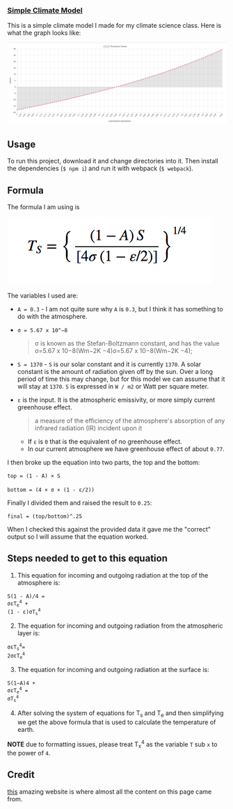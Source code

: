 ### [Simple Climate Model](http://climate-model.surge.sh/)

This is a simple climate model I made for my climate science class. Here is what the graph looks like:

![graph](./images/graph.png)

## Usage
To run this project, download it and change directories into it. Then install the dependencies (`$ npm i`) and run it with webpack (`$ webpack`).

## Formula
The formula I am using is

![formula](./images/fromula.png)

The variables I used are:
- `A = 0.3` - I am not quite sure why `A` is `0.3`, but I think it has something to do with the atmosphere.

- `σ = 5.67 x 10^−8`
  > σ is known as the Stefan-Boltzmann constant, and has the value σ=5.67 x 10−8(Wm−2K −4)σ=5.67 x 10−8(Wm−2K −4);

- `S = 1370` - `S` is our solar constant and it is currently `1370`. A solar constant is the amount of radiation given off by the sun. Over a long period of time this may change, but for this model we can assume that it will stay at `1370`. `S` is expressed in `W / m2` or Watt per square meter.

- `ε` is the input. It is the atmospheric emissivity, or more simply current greenhouse effect.
  >a measure of the efficiency of the atmosphere's absorption of any infrared radiation (IR) incident upon it

  - If `ε` is `0` that is the equivalent of no greenhouse effect.
  - In our current atmosphere we have greenhouse effect of about `0.77`.

I then broke up the equation into two parts, the top and the bottom:

```
top = (1 - A) × S

bottom = (4 × σ × (1 - ε/2))
```

Finally I divided them and raised the result to `0.25`:

```
final = (top/bottom)^.25
```

When I checked this against the provided data it gave me the "correct" output so I will assume that the equation worked.

## Steps needed to get to this equation
1. This equation for incoming and outgoing radiation at the top of the atmosphere is:
<pre><code>S(1 - A)/4 =
σεT<sub>e</sub><sup>4</sup> +
(1 - ε)σT<sub>s</sub><sup>4</sup>
</code></pre>

2. The equation for incoming and outgoing radiation from the atmospheric layer is:
<pre><code>σεT<sub>s</sub><sup>4</sup>=
2σεT<sub>e</sub><sup>4</sup>
</code></pre>

3. The equation for incoming and outgoing radiation at the surface is:
<pre><code>S(1−A)4 +
σεT<sub>e</sub><sup>4</sup> =
σT<sub>s</sub><sup>4</sup>
</code></pre>

4. After solving the system of equations for T<sub>s</sub> and T<sub>e</sub> and then simplifying we get the above formula that is used to calculate the temperature of earth.


**NOTE** due to formatting issues, please treat T<sub>x</sub><sup>4</sup> as the variable `T` sub `x` to the power of `4`.

## Credit

[this](https://www.e-education.psu.edu/meteo469/node/198) amazing website is where almost all the content on this page came from.
